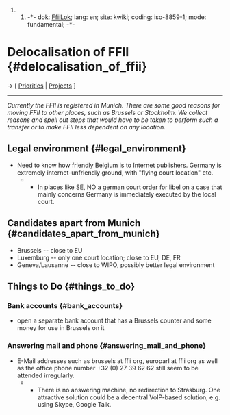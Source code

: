 1.  1.  -\*- dok: [FfiiLok](FfiiLok "wikilink"); lang: en; site: kwiki;
        coding: iso-8859-1; mode: fundamental; -\*-

# Delocalisation of FFII {#delocalisation_of_ffii}

-\> \[ [ Priorities](FfiiprojPriorEn "wikilink") \| [
Projects](FfiiprojEn "wikilink") \]

------------------------------------------------------------------------

*Currently the FFII is registered in Munich. There are some good reasons
for moving FFII to other places, such as Brussels or Stockholm. We
collect reasons and spell out steps that would have to be taken to
perform such a transfer or to make FFII less dependent on any location.*

## Legal environment {#legal_environment}

-   Need to know how friendly Belgium is to Internet publishers. Germany
    is extremely internet-unfriendly ground, with \"flying court
    location\" etc.
    -   -   In places like SE, NO a german court order for libel on a
            case that mainly concerns Germany is immediately executed by
            the local court.

## Candidates apart from Munich {#candidates_apart_from_munich}

-   Brussels \-- close to EU
-   Luxemburg \-- only one court location; close to EU, DE, FR
-   Geneva/Lausanne \-- close to WIPO, possibly better legal environment

## Things to Do {#things_to_do}

### Bank accounts {#bank_accounts}

-   open a separate bank account that has a Brussels counter and some
    money for use in Brussels on it

### Answering mail and phone {#answering_mail_and_phone}

-   E-Mail addresses such as brussels at ffii org, europarl at ffii org
    as well as the office phone number +32 (0) 27 39 62 62 still seem to
    be attended irregularly.
    -   -   There is no answering machine, no redirection to Strasburg.
            One attractive solution could be a decentral VoIP-based
            solution, e.g. using Skype, Google Talk.
